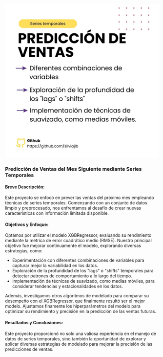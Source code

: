![Texto alternativo](cover.jpg)

### Predicción de Ventas del Mes Siguiente mediante Series Temporales

#### Breve Descripción:
Este proyecto se enfocó en prever las ventas del próximo mes empleando técnicas de series temporales. Comenzando con un conjunto de datos limpio y preprocesado, nos enfrentamos al desafío de crear nuevas características con información limitada disponible.

#### Objetivos y Enfoque:
Optamos por utilizar el modelo XGBRegressor, evaluando su rendimiento mediante la métrica de error cuadrático medio (RMSE). Nuestro principal objetivo fue mejorar continuamente el modelo, explorando diversas estrategias, como:

- Experimentación con diferentes combinaciones de variables para capturar mejor la variabilidad en los datos.
- Exploración de la profundidad de los "lags" o "shifts" temporales para detectar patrones de comportamiento a lo largo del tiempo.
- Implementación de técnicas de suavizado, como medias móviles, para considerar tendencias y estacionalidades en los datos.

Además, investigamos otros algoritmos de modelado para comparar su desempeño con el XGBRegressor, que finalmente resultó ser el mejor modelo. Ajustamos finamente los hiperparámetros del modelo para optimizar su rendimiento y precisión en la predicción de las ventas futuras.

#### Resultados y Conclusiones:
Este proyecto proporcionó no solo una valiosa experiencia en el manejo de datos de series temporales, sino también la oportunidad de explorar y aplicar diversas estrategias de modelado para mejorar la precisión de las predicciones de ventas. 


